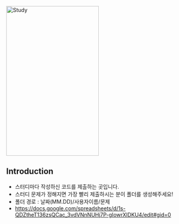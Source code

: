 
<img src="https://user-images.githubusercontent.com/48742378/188807515-acd7d68d-4ca4-4381-99d6-d78e065ccd50.jpg" width="70%" height="400px" title="Study" alt="Study"></img><br />

## Introduction <br />
- 스터디마다 작성하신 코드를 제출하는 곳입니다.
- 스터디 문제가 정해지면 가장 빨리 제출하시는 분이 폴더를 생성해주세요!
- 폴더 경로 : 날짜(MM.DD)/사용자이름/문제
- https://docs.google.com/spreadsheets/d/1s-QDZtheT136zsQCac_3vdVNnNUHj7P-gIowrXlDKU4/edit#gid=0
